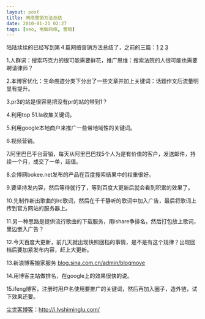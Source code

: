 ```yaml
---
layout: post
title: 网络营销方法总结
date: 2010-01-21 02:27
tags: [seo, 电脑网络, 营销]
---
```

陆陆续续的已经写到第４篇网络营销方法总结了，之前的三篇：<a href="../blog/331.html" target="_self">1</a> <a href="http://i.lvshiminglu.com/blog/388.html" target="_self">2</a> <a href="http://i.lvshiminglu.com/blog/414.html" target="_self">3</a>

1.人群词：搜索巧克力的很可能需要鲜花，推广思维：搜索法院的人很可能也需要聘请律师？

2.本博客优化：生命痕迹分类下分出了一些文章并加上关键词：话题作文后流量明显有提升。

3.pr3的站是很容易把没有pr的站的带到1？

4.利用top 51.la收集关键词。

5.利用google本地商户来推广一些带地域性的关键词。

6.视频营销。

7.阿里巴巴平台营销，每天从阿里巴巴找5个人为是有价值的客户，发送邮件，持续一个月，成交了一单，超值。

8.企博网bokee.net发布的产品在百度搜索结果中的权重很好。

9.要坚持发内容，然后等待就行了，等到百度大更新后就会看到积累的效果了。

10.先制作新出歌曲的lrc歌词，然后在千千静听的歌词中加入广告，最后将歌词上传到官方网站的服务器上。

11.另一种思路是提供流行歌曲的下载服务，用ishare争排名，然后打包放上歌词，里边嵌入广告？

12.今天百度大更新，前几天就出现快照回档的事情，是不是有这个规律？出现回档后要加紧发布内容，赶上大更新。

13.新浪博客搬家服务 <a href="http://blog.sina.com.cn/admin/blogmove/" target="_blank">blog.sina.com.cn/admin/blogmove</a>

14.用博客主站做排名，在google上的效果很快的说。

15.ifeng博客，注册时用户名使用要推广的关键词，然后再加入圈子，造外链，试下效果还要。

<a href="http://i.lvshiminglu.com/">尘世客博客</a>：<a href="http://i.lvshiminglu.com/">http://i.lvshiminglu.com/</a>

